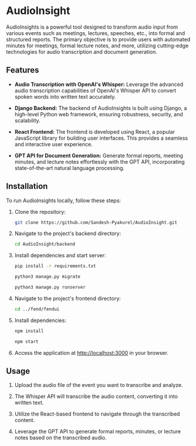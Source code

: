 # AudioInsight

AudioInsights is a powerful tool designed to transform audio input from various events such as meetings, lectures, speeches, etc., into formal and structured reports. The primary objective is to provide users with automated minutes for meetings, formal lecture notes, and more, utilizing cutting-edge technologies for audio transcription and document generation.

## Features

- **Audio Transcription with OpenAI's Whisper:** Leverage the advanced audio transcription capabilities of OpenAI's Whisper API to convert spoken words into written text accurately.

- **Django Backend:** The backend of AudioInsights is built using Django, a high-level Python web framework, ensuring robustness, security, and scalability.

- **React Frontend:** The frontend is developed using React, a popular JavaScript library for building user interfaces. This provides a seamless and interactive user experience.

- **GPT API for Document Generation:** Generate formal reports, meeting minutes, and lecture notes effortlessly with the GPT API, incorporating state-of-the-art natural language processing.

## Installation

To run AudioInsights locally, follow these steps:

1. Clone the repository:

    ```bash
    git clone https://github.com/Sandesh-Pyakurel/AudioInsight.git
    ```

2. Navigate to the project's backend directory:

    ```bash
    cd AudioInsight/backend
    ```

3. Install dependencies and start server:

    ```bash
    pip install -r requirements.txt
    ```
    ```bash
    python3 manage.py migrate
    ```
    ```bash
    python3 manage.py runserver    
    ```

4. Navigate to the project's frontend directory:

    ```bash
    cd ../fend/fendui
    ```

5. Install dependencies:

    ```bash
    npm install
    ```
    ```bash
    npm start
    ```


6. Access the application at [http://localhost:3000](http://localhost:3000) in your browser.

## Usage

1. Upload the audio file of the event you want to transcribe and analyze.

2. The Whisper API will transcribe the audio content, converting it into written text.

3. Utilize the React-based frontend to navigate through the transcribed content.

4. Leverage the GPT API to generate formal reports, minutes, or lecture notes based on the transcribed audio.

